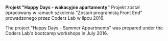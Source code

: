 **Projekt "Happy Days - wakacyjne apartamenty"**
Projekt został opracowany w ramach szkolenia "Zostań programistą Front End" prowadzonego przez Coders Lab w lipcu 2016.

The project "Happy Days - Summer Appartments" was prepared under the Coders Lab's bootcamp workshops in July 2016. 
